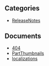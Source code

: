 # 

## Categories
- [ReleaseNotes](./ReleaseNotes/index.md)

## Documents
- [404](404.md)
- [PartThumbnails](PartThumbnails.md)
- [localizations](localizations.md)